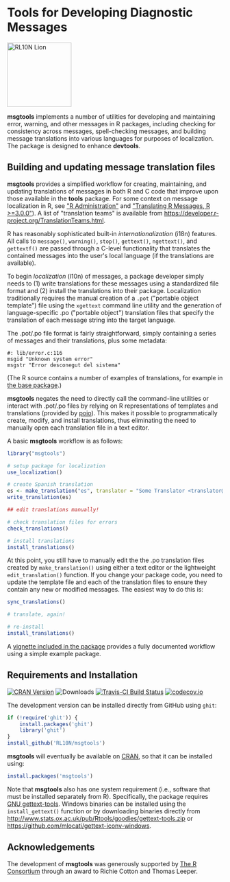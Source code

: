 # Tools for Developing Diagnostic Messages

<img src="http://rl10n.github.io/images/logo.png" alt="RL10N Lion" height="150" />

**msgtools** implements a number of utilities for developing and maintaining error, warning, and other messages in R packages, including checking for consistency across messages, spell-checking messages, and building message translations into various languages for purposes of localization. The package is designed to enhance **devtools**.

## Building and updating message translation files

**msgtools** provides a simplified workflow for creating, maintaining, and updating translations of messages in both R and C code that improve upon those available in the **tools** package. For some context on message localization in R, see ["R Administration"](https://cran.r-project.org/doc/manuals/r-devel/R-admin.html#Localization-of-messages) and ["Translating R Messages, R >=3.0.0"](https://developer.r-project.org/Translations30.html)). A list of "translation teams" is available from https://developer.r-project.org/TranslationTeams.html.

R has reasonably sophisticated built-in *internationalization* (i18n) features. All calls to `message()`, `warning()`, `stop()`, `gettext()`, `ngettext()`, and `gettextf()` are passed through a C-level functionality that translates the contained messages into the user's local language (if the translations are available).

To begin *localization* (l10n) of messages, a package developer simply needs to (1) write translations for these messages using a standardized file format and (2) install the translations into their package. Localization traditionally requires the manual creation of a `.pot` ("portable object template") file using the `xgettext` command line utility and the generation of language-specific .po ("portable object") translation files that specify the translation of each message string into the target language.

The .pot/.po file format is fairly straightforward, simply containing a series of messages and their translations, plus some metadata:

```
#: lib/error.c:116
msgid "Unknown system error"
msgstr "Error desconegut del sistema"
```

(The R source contains a number of examples of translations, for example in [the base package](https://svn.r-project.org/R/trunk/src/library/base/po/).)

**msgtools** negates the need to directly call the command-line utilities or interact with .pot/.po files by relying on R representations of templates and translations (provided by [poio](https://cran.r-project.org/package=poio)). This makes it possible to programmatically create, modify, and install translations, thus eliminating the need to manually open each translation file in a text editor.

A basic **msgtools** workflow is as follows:

```R
library("msgtools")

# setup package for localization
use_localization()

# create Spanish translation
es <- make_translation("es", translator = "Some Translator <translator@example.com")
write_translation(es)

## edit translations manually!

# check translation files for errors
check_translations()

# install translations
install_translations()
```

At this point, you still have to manually edit the the .po translation files created by `make_translation()` using either a text editor or the lightweight `edit_translation()` function. If you change your package code, you need to update the template file and each of the translation files to ensure they contain any new or modified messages. The easiest way to do this is:

```R
sync_translations()

# translate, again!

# re-install
install_translations()
```

A [vignette included in the package](https://github.com/RL10N/msgtools/blob/master/vignettes/Tutorial.Rmd) provides a fully documented workflow using a simple example package.

## Requirements and Installation

[![CRAN Version](https://www.r-pkg.org/badges/version/msgtools)](https://cran.r-project.org/package=msgtools)
![Downloads](https://cranlogs.r-pkg.org/badges/msgtools)
[![Travis-CI Build Status](https://travis-ci.org/RL10N/msgtools.png?branch=master)](https://travis-ci.org/RL10N/msgtools)
[![codecov.io](https://codecov.io/github/RL10N/msgtools/coverage.svg?branch=master)](https://codecov.io/github/RL10N/msgtools?branch=master)

The development version can be installed directly from GitHub using `ghit`:

```R
if (!require('ghit')) {
    install.packages('ghit')
    library('ghit')
}
install_github('RL10N/msgtools')
```

**msgtools** will eventually be available on [CRAN](https://cran.r-project.org/package=msgtools), so that it can be installed using:

```R
install.packages('msgtools')
```

Note that **msgtools** also has one system requirement (i.e., software that must be installed separately from R). Specifically, the package requires [GNU gettext-tools](https://www.gnu.org/software/gettext/). Windows binaries can be installed using the `install_gettext()` function or by downloading binaries directly from http://www.stats.ox.ac.uk/pub/Rtools/goodies/gettext-tools.zip or https://github.com/mlocati/gettext-iconv-windows.

## Acknowledgements

The development of **msgtools** was generously supported by [The R Consortium](https://www.r-consortium.org/) through an award to Richie Cotton and Thomas Leeper.

